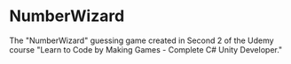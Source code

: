 # NumberWizard
The "NumberWizard" guessing game created in Second 2 of the Udemy course "Learn to Code by Making Games - Complete C# Unity Developer."
